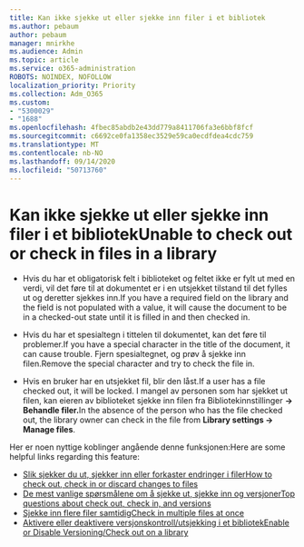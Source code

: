 ```yaml
---
title: Kan ikke sjekke ut eller sjekke inn filer i et bibliotek
ms.author: pebaum
author: pebaum
manager: mnirkhe
ms.audience: Admin
ms.topic: article
ms.service: o365-administration
ROBOTS: NOINDEX, NOFOLLOW
localization_priority: Priority
ms.collection: Adm_O365
ms.custom:
- "5300029"
- "1688"
ms.openlocfilehash: 4fbec85abdb2e43dd779a8411706fa3e6bbf8fcf
ms.sourcegitcommit: c6692ce0fa1358ec3529e59ca0ecdfdea4cdc759
ms.translationtype: MT
ms.contentlocale: nb-NO
ms.lasthandoff: 09/14/2020
ms.locfileid: "50713760"
---
```

# <a name="unable-to-check-out-or-check-in-files-in-a-library"></a><span data-ttu-id="8f851-102">Kan ikke sjekke ut eller sjekke inn filer i et bibliotek</span><span class="sxs-lookup"><span data-stu-id="8f851-102">Unable to check out or check in files in a library</span></span>

- <span data-ttu-id="8f851-103">Hvis du har et obligatorisk felt i biblioteket og feltet ikke er fylt ut med en verdi, vil det føre til at dokumentet er i en utsjekket tilstand til det fylles ut og deretter sjekkes inn.</span><span class="sxs-lookup"><span data-stu-id="8f851-103">If you have a required field on the library and the field is not populated with a value, it will cause the document to be in a checked-out state until it is filled in and then checked in.</span></span>

- <span data-ttu-id="8f851-104">Hvis du har et spesialtegn i tittelen til dokumentet, kan det føre til problemer.</span><span class="sxs-lookup"><span data-stu-id="8f851-104">If you have a special character in the title of the document, it can cause trouble.</span></span> <span data-ttu-id="8f851-105">Fjern spesialtegnet, og prøv å sjekke inn filen.</span><span class="sxs-lookup"><span data-stu-id="8f851-105">Remove the special character and try to check the file in.</span></span>

- <span data-ttu-id="8f851-106">Hvis en bruker har en utsjekket fil, blir den låst.</span><span class="sxs-lookup"><span data-stu-id="8f851-106">If a user has a file checked out, it will be locked.</span></span>  <span data-ttu-id="8f851-107">I mangel av personen som har sjekket ut filen, kan eieren av biblioteket sjekke inn filen fra Bibliotekinnstillinger **-> Behandle filer.**</span><span class="sxs-lookup"><span data-stu-id="8f851-107">In the absence of the person who has the file checked out, the library owner can check in the file from **Library settings -> Manage files**.</span></span>

<span data-ttu-id="8f851-108">Her er noen nyttige koblinger angående denne funksjonen:</span><span class="sxs-lookup"><span data-stu-id="8f851-108">Here are some helpful links regarding this feature:</span></span>

- [<span data-ttu-id="8f851-109">Slik sjekker du ut, sjekker inn eller forkaster endringer i filer</span><span class="sxs-lookup"><span data-stu-id="8f851-109">How to check out, check in or discard changes to files</span></span>](https://support.office.com/article/check-out-check-in-or-discard-changes-to-files-in-a-library-7e2c12a9-a874-4393-9511-1378a700f6de)
- [<span data-ttu-id="8f851-110">De mest vanlige spørsmålene om å sjekke ut, sjekke inn og versjoner</span><span class="sxs-lookup"><span data-stu-id="8f851-110">Top questions about check out, check in, and versions</span></span>](https://support.office.com/article/Top-questions-about-check-out-check-in-and-versions-7E941339-E972-4C7A-A79A-80A1FCF84076)
- [<span data-ttu-id="8f851-111">Sjekke inn flere filer samtidig</span><span class="sxs-lookup"><span data-stu-id="8f851-111">Check in multiple files at once</span></span>](https://support.office.com/article/check-out-check-in-or-discard-changes-to-files-in-a-library-7e2c12a9-a874-4393-9511-1378a700f6de)
- [<span data-ttu-id="8f851-112">Aktivere eller deaktivere versjonskontroll/utsjekking i et bibliotek</span><span class="sxs-lookup"><span data-stu-id="8f851-112">Enable or Disable Versioning/Check out on a library</span></span>](https://support.office.com/article/enable-and-configure-versioning-for-a-list-or-library-1555d642-23ee-446a-990a-bcab618c7a37)

